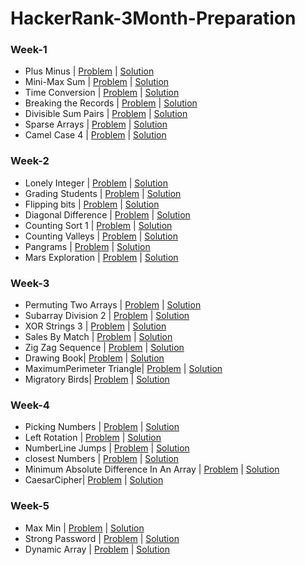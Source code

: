 # HackerRank-3Month-Preparation

### Week-1
- Plus Minus | [Problem](https://www.hackerrank.com/challenges/three-month-preparation-kit-plus-minus/problem) | [Solution](https://github.com/Ram11Coder/HackerRank-3Month-Preparation/blob/main/src/io/week1/PlusMinus.java)
- Mini-Max Sum | [Problem](https://www.hackerrank.com/challenges/three-month-preparation-kit-mini-max-sum/problem) | [Solution](https://github.com/Ram11Coder/HackerRank-3Month-Preparation/blob/main/src/io/week1/MinMaxSum.java)
- Time Conversion | [Problem](https://www.hackerrank.com/challenges/three-month-preparation-kit-time-conversion/problem) | [Solution](https://github.com/Ram11Coder/HackerRank-3Month-Preparation/blob/main/src/io/week1/TimeConversion.java)
- Breaking the Records | [Problem](https://www.hackerrank.com/challenges/three-month-preparation-kit-breaking-best-and-worst-records/problem) | [Solution](https://github.com/Ram11Coder/HackerRank-3Month-Preparation/blob/main/src/io/week1/BreakingtheRecords.java)
- Divisible Sum Pairs | [Problem](https://www.hackerrank.com/challenges/three-month-preparation-kit-divisible-sum-pairs/problem) | [Solution](https://github.com/Ram11Coder/HackerRank-3Month-Preparation/blob/main/src/io/week1/DivisibleSumPairs.java)
- Sparse Arrays | [Problem](https://www.hackerrank.com/challenges/three-month-preparation-kit-camel-case/problem) | [Solution](https://github.com/Ram11Coder/HackerRank-3Month-Preparation/blob/main/src/io/week1/SparseArrays.java)
- Camel Case 4 | [Problem](https://www.hackerrank.com/challenges/three-month-preparation-kit-camel-case/problem) | [Solution](https://github.com/Ram11Coder/HackerRank-3Month-Preparation/blob/main/src/io/week1/CamelCase4.java)

### Week-2
- Lonely Integer | [Problem](https://www.hackerrank.com/challenges/three-month-preparation-kit-lonely-integer/problem) | [Solution](https://github.com/Ram11Coder/HackerRank-3Month-Preparation/blob/main/src/io/week2/LonelyInteger.java)
- Grading Students | [Problem](https://www.hackerrank.com/challenges/three-month-preparation-kit-grading/problem) | [Solution](https://github.com/Ram11Coder/HackerRank-3Month-Preparation/blob/main/src/io/week2/GradingStudents.java)
- Flipping bits | [Problem](https://www.hackerrank.com/challenges/three-month-preparation-kit-flipping-bits/problem) | [Solution](https://github.com/Ram11Coder/HackerRank-3Month-Preparation/blob/main/src/io/week2/Flippingbits.java)
- Diagonal Difference | [Problem](https://www.hackerrank.com/challenges/three-month-preparation-kit-diagonal-difference/problem) | [Solution](https://github.com/Ram11Coder/HackerRank-3Month-Preparation/blob/main/src/io/week2/DiagonalDifference.java)
- Counting Sort 1 | [Problem](https://www.hackerrank.com/challenges/three-month-preparation-kit-countingsort1/problem) | [Solution](https://github.com/Ram11Coder/HackerRank-3Month-Preparation/blob/main/src/io/week2/CountingSort1.java)
- Counting Valleys | [Problem](https://www.hackerrank.com/challenges/three-month-preparation-kit-counting-valleys/problem) | [Solution](https://github.com/Ram11Coder/HackerRank-3Month-Preparation/blob/main/src/io/week2/CountingValleys.java)
- Pangrams | [Problem](https://www.hackerrank.com/challenges/three-month-preparation-kit-pangrams/problem) | [Solution](https://github.com/Ram11Coder/HackerRank-3Month-Preparation/blob/main/src/io/week2/Pangrams.java)
- Mars Exploration | [Problem](https://www.hackerrank.com/challenges/three-month-preparation-kit-mars-exploration/problem) | [Solution](https://github.com/Ram11Coder/HackerRank-3Month-Preparation/blob/main/src/io/week2/MarsExploration.java)

### Week-3
- Permuting Two Arrays | [Problem](https://www.hackerrank.com/challenges/three-month-preparation-kit-two-arrays/problem) | [Solution](https://github.com/Ram11Coder/HackerRank-3Month-Preparation/blob/main/src/io/week3/PermutingTwoArrays.java)
- Subarray Division 2 | [Problem](https://www.hackerrank.com/challenges/three-month-preparation-kit-the-birthday-bar/problem) | [Solution](https://github.com/Ram11Coder/HackerRank-3Month-Preparation/blob/main/src/io/week3/SubarrayDivision2.java)
- XOR Strings 3 | [Problem](https://www.hackerrank.com/challenges/three-month-preparation-kit-strings-xor/problem) | [Solution](https://github.com/Ram11Coder/HackerRank-3Month-Preparation/blob/main/src/io/week3/XORStrings3.java)
- Sales By Match | [Problem](https://www.hackerrank.com/challenges/three-month-preparation-kit-sock-merchant/problem) | [Solution](https://github.com/Ram11Coder/HackerRank-3Month-Preparation/blob/main/src/io/week3/SalesbyMatch.java)
- Zig Zag Sequence | [Problem](https://www.hackerrank.com/challenges/three-month-preparation-kit-zig-zag-sequence/problem) | [Solution](https://github.com/Ram11Coder/HackerRank-3Month-Preparation/blob/main/src/io/week3/ZigZagSequence.java)
- Drawing Book| [Problem](https://www.hackerrank.com/challenges/three-month-preparation-kit-drawing-book/problem) | [Solution](https://github.com/Ram11Coder/HackerRank-3Month-Preparation/blob/main/src/io/week3/DrawingBook.java)
- MaximumPerimeter Triangle| [Problem](https://www.hackerrank.com/challenges/three-month-preparation-kit-maximum-perimeter-triangle/problem) | [Solution](https://github.com/Ram11Coder/HackerRank-3Month-Preparation/blob/main/src/io/week3/MaximumPerimeterTriangle.java)
- Migratory Birds| [Problem](https://www.hackerrank.com/challenges/three-month-preparation-kit-migratory-birds/problem) | [Solution](https://github.com/Ram11Coder/HackerRank-3Month-Preparation/blob/main/src/io/week3/MigratoryBirds.java)

### Week-4
- Picking Numbers | [Problem](https://www.hackerrank.com/challenges/three-month-preparation-kit-picking-numbers/problem) | [Solution](https://github.com/Ram11Coder/HackerRank-3Month-Preparation/blob/main/src/io/week4/PickingNumbers.java)
- Left Rotation | [Problem](https://www.hackerrank.com/challenges/three-month-preparation-kit-array-left-rotation/problem) | [Solution](https://github.com/Ram11Coder/HackerRank-3Month-Preparation/blob/main/src/io/week4/LeftRotation.java)
- NumberLine Jumps | [Problem](https://www.hackerrank.com/challenges/three-month-preparation-kit-kangaroo/problem) | [Solution](https://github.com/Ram11Coder/HackerRank-3Month-Preparation/blob/main/src/io/week4/NumberLineJumps.java)
- closest Numbers | [Problem](https://www.hackerrank.com/challenges/three-month-preparation-kit-closest-numbers/problem) | [Solution](https://github.com/Ram11Coder/HackerRank-3Month-Preparation/blob/main/src/io/week4/closestNumbers.java)
- Minimum Absolute Difference In An Array | [Problem](https://www.hackerrank.com/challenges/three-month-preparation-kit-minimum-absolute-difference-in-an-array/problem) | [Solution](https://github.com/Ram11Coder/HackerRank-3Month-Preparation/blob/main/src/io/week4/MinimumAbsoluteDifferenceInAnArray.java)
-  CaesarCipher| [Problem](https://www.hackerrank.com/challenges/three-month-preparation-kit-caesar-cipher-1/problem) | [Solution](https://github.com/Ram11Coder/HackerRank-3Month-Preparation/blob/main/src/io/week4/CaesarCipher.java)

### Week-5
- Max Min | [Problem](https://www.hackerrank.com/challenges/three-month-preparation-kit-angry-children/problem) | [Solution](https://github.com/Ram11Coder/HackerRank-3Month-Preparation/blob/main/src/io/week5/MaxMin.java)
- Strong Password | [Problem](https://www.hackerrank.com/challenges/three-month-preparation-kit-strong-password/problem) | [Solution](https://github.com/Ram11Coder/HackerRank-3Month-Preparation/blob/main/src/io/week5/StrongPassword.java)
- Dynamic Array | [Problem](https://www.hackerrank.com/challenges/three-month-preparation-kit-dynamic-array/problem) | [Solution](https://github.com/Ram11Coder/HackerRank-3Month-Preparation/blob/main/src/io/week5/DynamicArray.java)
